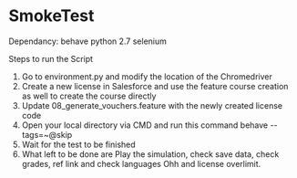 # SmokeTest

Dependancy:
behave
python 2.7
selenium

Steps to run the Script
1. Go to environment.py and modify the location of the Chromedriver
2. Create a new license in Salesforce and use the feature course creation as well to create the course directly
3. Update 08_generate_vouchers.feature with the newly created license code
4. Open your local directory via CMD and run this command behave --tags=~@skip 
5. Wait for the test to be finished
6. What left to be done are Play the simulation, check save data, check grades, ref link and check languages Ohh and license overlimit.
